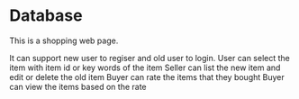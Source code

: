 # Database

This is a shopping web page.

It can support new user to regiser and old user to login.
User can select the item with item id or key words of the item 
Seller can list the new item and edit or delete the old item 
Buyer can rate the items that they bought 
Buyer can view the items based on the rate 
